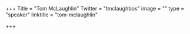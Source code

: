 +++
Title = "Tom McLaughlin"
Twitter = "tmclaughbos"
image = ""
type = "speaker"
linktitle = "tom-mclaughlin"

+++


